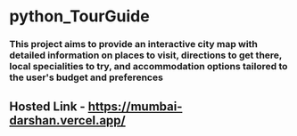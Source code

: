 ﻿# python_TourGuide
 
### This project aims to provide an interactive city map with detailed information on places to visit, directions to get there, local specialities to try, and accommodation options tailored to the user's budget and preferences

## Hosted Link - https://mumbai-darshan.vercel.app/
